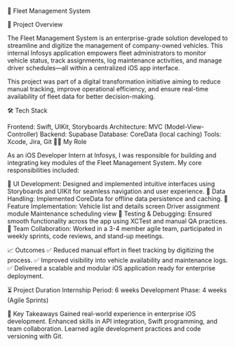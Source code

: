 🚗 Fleet Management System

📌 Project Overview

The Fleet Management System is an enterprise-grade solution developed to streamline and digitize the management of company-owned vehicles. This internal Infosys application empowers fleet administrators to monitor vehicle status, track assignments, log maintenance activities, and manage driver schedules—all within a centralized iOS app interface.

This project was part of a digital transformation initiative aiming to reduce manual tracking, improve operational efficiency, and ensure real-time availability of fleet data for better decision-making.

🛠 Tech Stack

Frontend: Swift, UIKit, Storyboards
Architecture: MVC (Model-View-Controller)
Backend: Supabase
Database: CoreData (local caching)
Tools: Xcode, Jira, Git
👨‍💻 My Role

As an iOS Developer Intern at Infosys, I was responsible for building and integrating key modules of the Fleet Management System. My core responsibilities included:

🔹 UI Development: Designed and implemented intuitive interfaces using Storyboards and UIKit for seamless navigation and user experience.
🔹 Data Handling: Implemented CoreData for offline data persistence and caching.
🔹 Feature Implementation:
Vehicle list and details screen
Driver assignment module
Maintenance scheduling view
🔹 Testing & Debugging: Ensured smooth functionality across the app using XCTest and manual QA practices.
🔹 Team Collaboration: Worked in a 3-4 member agile team, participated in weekly sprints, code reviews, and stand-up meetings.

📈 Outcomes
✅ Reduced manual effort in fleet tracking by digitizing the process.
✅ Improved visibility into vehicle availability and maintenance logs.
✅ Delivered a scalable and modular iOS application ready for enterprise deployment.

⏳ Project Duration
Internship Period: 6 weeks
Development Phase: 4 weeks (Agile Sprints)

📎 Key Takeaways
Gained real-world experience in enterprise iOS development.
Enhanced skills in API integration, Swift programming, and team collaboration.
Learned agile development practices and code versioning with Git.
